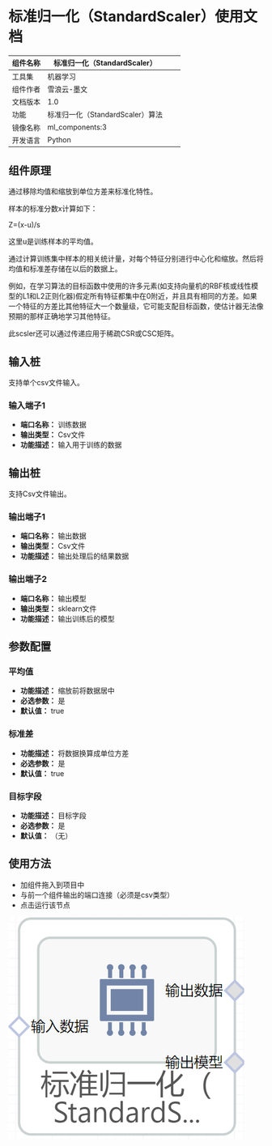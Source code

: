 # 标准归一化（StandardScaler）使用文档
| 组件名称 | 标准归一化（StandardScaler）|  |  |
| --- | --- | --- | --- |
| 工具集 | 机器学习 |  |  |
| 组件作者 | 雪浪云-墨文 |  |  |
| 文档版本 | 1.0 |  |  |
| 功能 |标准归一化（StandardScaler）算法 |  |  |
| 镜像名称 | ml_components:3 |  |  |
| 开发语言 | Python |  |  |

## 组件原理
通过移除均值和缩放到单位方差来标准化特性。

样本的标准分数x计算如下：

Z=(x-u)/s

这里u是训练样本的平均值。

通过计算训练集中样本的相关统计量，对每个特征分别进行中心化和缩放。然后将均值和标准差存储在以后的数据上。

例如，在学习算法的目标函数中使用的许多元素(如支持向量机的RBF核或线性模型的L1和L2正则化器)假定所有特征都集中在0附近，并且具有相同的方差。如果一个特征的方差比其他特征大一个数量级，它可能支配目标函数，使估计器无法像预期的那样正确地学习其他特征。

此scsler还可以通过传递应用于稀疏CSR或CSC矩阵。
## 输入桩
支持单个csv文件输入。
### 输入端子1

- **端口名称：** 训练数据
- **输出类型：** Csv文件
- **功能描述：** 输入用于训练的数据

## 输出桩
支持Csv文件输出。
### 输出端子1

- **端口名称：** 输出数据
- **输出类型：** Csv文件
- **功能描述：** 输出处理后的结果数据
### 输出端子2

- **端口名称：** 输出模型
- **输出类型：** sklearn文件
- **功能描述：** 输出训练后的模型
## 参数配置
### 平均值

- **功能描述：** 缩放前将数据居中
- **必选参数：** 是
- **默认值：** true
### 标准差

- **功能描述：** 将数据换算成单位方差
- **必选参数：** 是
- **默认值：** true
### 目标字段

- **功能描述：** 目标字段
- **必选参数：** 是
- **默认值：** （无）


## 使用方法
- 加组件拖入到项目中
- 与前一个组件输出的端口连接（必须是csv类型）
- 点击运行该节点


![](./img/标准归一化.png)
